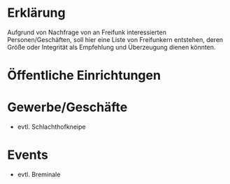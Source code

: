 # Erklärung

Aufgrund von Nachfrage von an Freifunk interessierten Personen/Geschäften, soll hier eine Liste von Freifunkern entstehen, deren Größe oder Integrität als Empfehlung und Überzeugung dienen könnten.


# Öffentliche Einrichtungen



# Gewerbe/Geschäfte
* evtl. Schlachthofkneipe


# Events
* evtl. Breminale